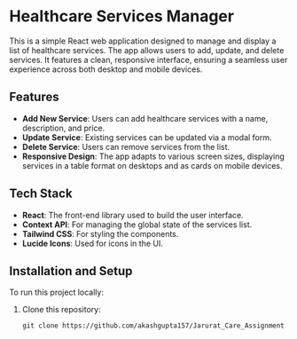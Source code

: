 # Healthcare Services Manager

This is a simple React web application designed to manage and display a list of healthcare services. The app allows users to add, update, and delete services. It features a clean, responsive interface, ensuring a seamless user experience across both desktop and mobile devices.

## Features

- **Add New Service**: Users can add healthcare services with a name, description, and price.
- **Update Service**: Existing services can be updated via a modal form.
- **Delete Service**: Users can remove services from the list.
- **Responsive Design**: The app adapts to various screen sizes, displaying services in a table format on desktops and as cards on mobile devices.

## Tech Stack

- **React**: The front-end library used to build the user interface.
- **Context API**: For managing the global state of the services list.
- **Tailwind CSS**: For styling the components.
- **Lucide Icons**: Used for icons in the UI.

## Installation and Setup

To run this project locally:

1. Clone this repository:

   ```git clone https://github.com/akashgupta157/Jarurat_Care_Assignment```
